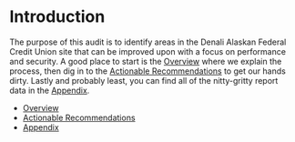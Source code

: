 Introduction
=======

The purpose of this audit is to identify areas in the Denali Alaskan Federal Credit Union site that can be improved upon with a focus on performance and security. A good place to start is the [Overview](overview.md) where we explain the process, then dig in to the [Actionable Recommendations](actionable_recommendations.md) to get our hands dirty. Lastly and probably least, you can find all of the nitty-gritty report data in the [Appendix](appendix.md).

* [Overview](overview.md)
* [Actionable Recommendations](actionable_recommendations.md)
* [Appendix](appendix.md)